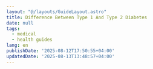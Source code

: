 ```yaml
---
layout: "@/layouts/GuideLayout.astro"
title: Difference Between Type 1 And Type 2 Diabetes
date: null
tags:
  - medical
  - health guides
lang: en
publishDate: '2025-08-12T17:50:55+04:00'
updatedDate: '2025-08-13T13:48:57+04:00'
---
```



